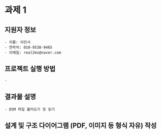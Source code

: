 # 과제 1

## 지원자 정보
    - 이름: 이민서
    - 연락처: 010-9538-9465
    - 이메일: real2ms@naver.com

## 프로젝트 실행 방법
    - 

## 결과물 설명
    - OSM 파일 불러오기 및 읽기

## 설계 및 구조 다이어그램 (PDF, 이미지 등 형식 자유) 작성